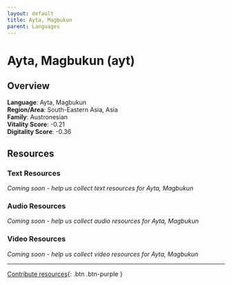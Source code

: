```yaml
---
layout: default
title: Ayta, Magbukun
parent: Languages
---
```


# Ayta, Magbukun (ayt)

## Overview

**Language**: Ayta, Magbukun  
**Region/Area**: South-Eastern Asia, Asia  
**Family**: Austronesian  
**Vitality Score**: -0.21  
**Digitality Score**: -0.36  

## Resources

### Text Resources
*Coming soon - help us collect text resources for Ayta, Magbukun*

### Audio Resources
*Coming soon - help us collect audio resources for Ayta, Magbukun*

### Video Resources
*Coming soon - help us collect video resources for Ayta, Magbukun*

---

[Contribute resources](https://fairtrain.github.io/){: .btn .btn-purple }
